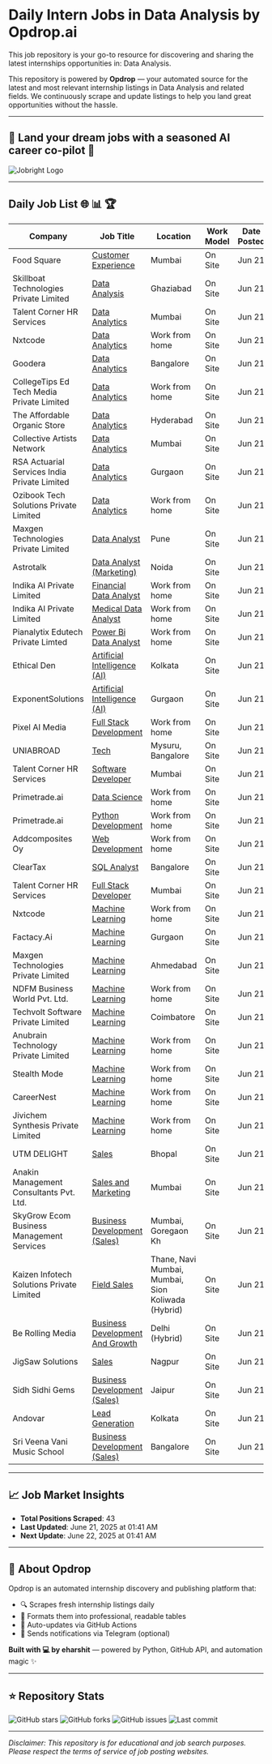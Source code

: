 # Daily Intern Jobs in Data Analysis by Opdrop.ai

This job repository is your go-to resource for discovering and sharing the latest internships opportunities in: Data Analysis.

This repository is powered by **Opdrop** — your automated source for the latest and most relevant internship listings in Data Analysis and related fields. We continuously scrape and update listings to help you land great opportunities without the hassle.

---

## 🎯 Land your dream jobs with a seasoned AI career co-pilot 🎯

![Jobright Logo](https://raw.githubusercontent.com/eharshit/opdrop/main/static/jobright-logo.png)

---

## Daily Job List 🌐 📊 🏆

| Company | Job Title | Location | Work Model | Date Posted |
|---------|-----------|----------|------------|-------------|
| Food Square | [Customer Experience](https://internshala.com/internship/detail/customer-experience-internship-in-mumbai-at-food-square1749283379) | Mumbai | On Site | Jun 21 |
| Skillboat Technologies Private Limited | [Data Analysis](https://internshala.com/internship/detail/data-analytics-internship-in-ghaziabad-at-skillboat-technologies-private-limited1749460799) | Ghaziabad | On Site | Jun 21 |
| Talent Corner HR Services | [Data Analytics](https://internshala.com/internship/detail/data-analytics-internship-in-mumbai-at-talent-corner-hr-services1750404689) | Mumbai | On Site | Jun 21 |
| Nxtcode | [Data Analytics](https://internshala.com/internship/detail/work-from-home-part-time-data-analytics-internship-at-nxtcode1750388955) | Work from home | On Site | Jun 21 |
| Goodera | [Data Analytics](https://internshala.com/internship/detail/data-analytics-internship-in-bangalore-at-goodera1750317932) | Bangalore | On Site | Jun 21 |
| CollegeTips Ed Tech Media Private Limited | [Data Analytics](https://internshala.com/internship/detail/work-from-home-part-time-data-analytics-internship-at-collegetips-ed-tech-media-private-limited1750244470) | Work from home | On Site | Jun 21 |
| The Affordable Organic Store | [Data Analytics](https://internshala.com/internship/detail/data-analytics-internship-in-hyderabad-at-the-affordable-organic-store1750237112) | Hyderabad | On Site | Jun 21 |
| Collective Artists Network | [Data Analytics](https://internshala.com/internship/detail/data-analytics-internship-in-mumbai-at-collective-artists-network1750233415) | Mumbai | On Site | Jun 21 |
| RSA Actuarial Services India Private Limited | [Data Analytics](https://internshala.com/internship/detail/data-analytics-internship-in-gurgaon-at-rsa-actuarial-services-india-private-limited1750220358) | Gurgaon | On Site | Jun 21 |
| Ozibook Tech Solutions Private Limited | [Data Analytics](https://internshala.com/internship/detail/work-from-home-part-time-data-analytics-internship-at-ozibook-tech-solutions-private-limited1750066266) | Work from home | On Site | Jun 21 |
| Maxgen Technologies Private Limited | [Data Analyst](https://internshala.com/internship/detail/data-analyst-internship-in-pune-at-maxgen-technologies-private-limited1750042685) | Pune | On Site | Jun 21 |
| Astrotalk | [Data Analyst (Marketing)](https://internshala.com/internship/detail/data-analyst-marketing-internship-in-noida-at-astrotalk1748923511) | Noida | On Site | Jun 21 |
| Indika AI Private Limited | [Financial Data Analyst](https://internshala.com/internship/detail/work-from-home-financial-data-analyst-internship-at-indika-ai-private-limited1748592697) | Work from home | On Site | Jun 21 |
| Indika AI Private Limited | [Medical Data Analyst](https://internshala.com/internship/detail/work-from-home-part-time-medical-data-analyst-internship-at-indika-ai-private-limited1748408351) | Work from home | On Site | Jun 21 |
| Pianalytix Edutech Private Limted | [Power Bi Data Analyst](https://internshala.com/internship/detail/work-from-home-power-bi-data-analyst-internship-at-pianalytix-edutech-private-limted1750079007) | Work from home | On Site | Jun 21 |
| Ethical Den | [Artificial Intelligence (AI)](https://internshala.com/internship/detail/artificial-intelligence-ai-internship-in-kolkata-at-ethical-den1750417335) | Kolkata | On Site | Jun 21 |
| ExponentSolutions | [Artificial Intelligence (AI)](https://internshala.com/internship/detail/artificial-intelligence-ai-internship-in-gurgaon-at-exponentsolutions1750408527) | Gurgaon | On Site | Jun 21 |
| Pixel AI Media | [Full Stack Development](https://internshala.com/internship/detail/work-from-home-part-time-full-stack-development-internship-at-pixel-ai-media1750417126) | Work from home | On Site | Jun 21 |
| UNIABROAD | [Tech](https://internshala.com/internship/detail/tech-internship-in-multiple-locations-at-uniabroad1750415184) | Mysuru, Bangalore | On Site | Jun 21 |
| Talent Corner HR Services | [Software Developer](https://internshala.com/internship/detail/software-developer-internship-in-mumbai-at-talent-corner-hr-services1750411971) | Mumbai | On Site | Jun 21 |
| Primetrade.ai | [Data Science](https://internshala.com/internship/detail/work-from-home-data-science-internship-at-primetradeai1750411499) | Work from home | On Site | Jun 21 |
| Primetrade.ai | [Python Development](https://internshala.com/internship/detail/work-from-home-python-development-internship-at-primetradeai1750411388) | Work from home | On Site | Jun 21 |
| Addcomposites Oy | [Web Development](https://internshala.com/internship/detail/work-from-home-web-development-internship-at-addcomposites-oy1750406342) | Work from home | On Site | Jun 21 |
| ClearTax | [SQL Analyst](https://internshala.com/internship/detail/sql-analyst-internship-in-bangalore-at-cleartax1750406274) | Bangalore | On Site | Jun 21 |
| Talent Corner HR Services | [Full Stack Developer](https://internshala.com/internship/detail/full-stack-developer-internship-in-mumbai-at-talent-corner-hr-services1750405474) | Mumbai | On Site | Jun 21 |
| Nxtcode | [Machine Learning](https://internshala.com/internship/detail/work-from-home-machine-learning-internship-at-nxtcode1750388921) | Work from home | On Site | Jun 21 |
| Factacy.Ai | [Machine Learning](https://internshala.com/internship/detail/machine-learning-internship-in-gurgaon-at-factacyai1750331638) | Gurgaon | On Site | Jun 21 |
| Maxgen Technologies Private Limited | [Machine Learning](https://internshala.com/internship/detail/machine-learning-internship-in-ahmedabad-at-maxgen-technologies-private-limited1749919406) | Ahmedabad | On Site | Jun 21 |
| NDFM Business World Pvt. Ltd. | [Machine Learning](https://internshala.com/internship/detail/work-from-home-machine-learning-internship-at-ndfm-business-world-pvt-ltd1749808940) | Work from home | On Site | Jun 21 |
| Techvolt Software Private Limited | [Machine Learning](https://internshala.com/internship/detail/part-time-machine-learning-internship-in-coimbatore-at-techvolt-software-private-limited1749704170) | Coimbatore | On Site | Jun 21 |
| Anubrain Technology Private Limited | [Machine Learning](https://internshala.com/internship/detail/work-from-home-machine-learning-internship-at-anubrain-technology-private-limited1749559980) | Work from home | On Site | Jun 21 |
| Stealth Mode | [Machine Learning](https://internshala.com/internship/detail/work-from-home-machine-learning-internship-at-stealth-mode1749533239) | Work from home | On Site | Jun 21 |
| CareerNest | [Machine Learning](https://internshala.com/internship/detail/work-from-home-part-time-machine-learning-internship-at-careernest1749270174) | Work from home | On Site | Jun 21 |
| Jivichem Synthesis Private Limited | [Machine Learning](https://internshala.com/internship/detail/work-from-home-part-time-machine-learning-internship-at-jivichem-synthesis-private-limited1749213578) | Work from home | On Site | Jun 21 |
| UTM DELIGHT | [Sales](https://internshala.com/internship/detail/sales-internship-in-bhopal-at-utm-delight1749037411) | Bhopal | On Site | Jun 21 |
| Anakin Management Consultants Pvt. Ltd. | [Sales and Marketing](https://internshala.com/internship/detail/sales-and-marketing-internship-in-mumbai-at-anakin-management-consultants-pvt-ltd1750159641) | Mumbai | On Site | Jun 21 |
| SkyGrow Ecom Business Management Services | [Business Development (Sales)](https://internshala.com/internship/detail/business-development-sales-internship-in-mumbai-at-skygrow-ecom-business-management-services1749124790) | Mumbai, Goregaon Kh | On Site | Jun 21 |
| Kaizen Infotech Solutions Private Limited | [Field Sales](https://internshala.com/internship/detail/field-sales-internship-in-multiple-locations-at-kaizen-infotech-solutions-private-limited1746101279) | Thane, Navi Mumbai, Mumbai, Sion Koliwada                                (Hybrid) | On Site | Jun 21 |
| Be Rolling Media | [Business Development And Growth](https://internshala.com/internship/detail/business-development-and-growth-internship-in-delhi-at-be-rolling-media1748938216) | Delhi                                (Hybrid) | On Site | Jun 21 |
| JigSaw Solutions | [Sales](https://internshala.com/internship/detail/sales-internship-in-nagpur-at-jigsaw-solutions1748701131) | Nagpur | On Site | Jun 21 |
| Sidh Sidhi Gems | [Business Development (Sales)](https://internshala.com/internship/detail/business-development-sales-internship-in-jaipur-at-sidh-sidhi-gems1748684401) | Jaipur | On Site | Jun 21 |
| Andovar | [Lead Generation](https://internshala.com/internship/detail/email-marketing-internship-in-kolkata-at-andovar1749130692) | Kolkata | On Site | Jun 21 |
| Sri Veena Vani Music School | [Business Development (Sales)](https://internshala.com/internship/detail/business-development-sales-internship-in-bangalore-at-sri-veena-vani-music-school1748601039) | Bangalore | On Site | Jun 21 |


---

## 📈 Job Market Insights

- **Total Positions Scraped**: 43
- **Last Updated**: June 21, 2025 at 01:41 AM
- **Next Update**: June 22, 2025 at 01:41 AM

---

## 🚀 About Opdrop

Opdrop is an automated internship discovery and publishing platform that:
- 🔍 Scrapes fresh internship listings daily
- 📝 Formats them into professional, readable tables  
- 🔄 Auto-updates via GitHub Actions
- 📱 Sends notifications via Telegram (optional)

**Built with 💻 by eharshit** — powered by Python, GitHub API, and automation magic ✨

---

## ⭐ Repository Stats

![GitHub stars](https://img.shields.io/github/stars/eharshit/opdrop?style=social)
![GitHub forks](https://img.shields.io/github/forks/eharshit/opdrop?style=social)
![GitHub issues](https://img.shields.io/github/issues/eharshit/opdrop)
![Last commit](https://img.shields.io/github/last-commit/eharshit/opdrop)

---

*Disclaimer: This repository is for educational and job search purposes. Please respect the terms of service of job posting websites.*

